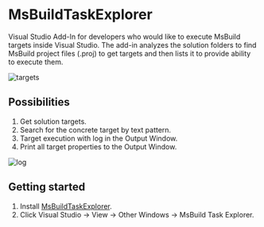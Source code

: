 # MsBuildTaskExplorer
Visual Studio Add-In for developers who would like to execute MsBuild targets inside Visual Studio.
The add-in analyzes the solution folders to find MsBuild project files (.proj) to get targets and then lists it to provide ability to execute them.

![targets](http://i.imgur.com/1BCuNKo.png)

## Possibilities
1. Get solution targets.
2. Search for the concrete target by text pattern.
3. Target execution with log in the Output Window.
4. Print all target properties to the Output Window.

![log](http://i.imgur.com/b2J7mo7.png)

## Getting started
1. Install [MsBuildTaskExplorer](https://marketplace.visualstudio.com/items?itemName=saaseev.MsBuildTaskExplorer).
2. Click Visual Studio -> View -> Other Windows -> MsBuild Task Explorer.
